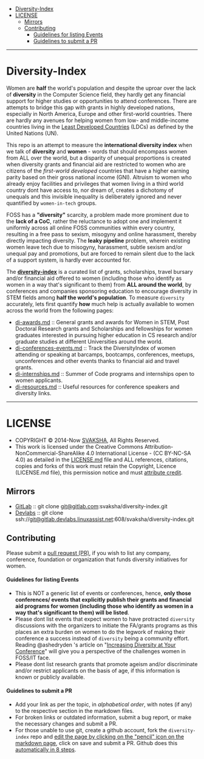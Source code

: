 + [Diversity-Index](#diversity-index)
+ [LICENSE](#license)
   + [Mirrors](#mirrors)
   + [Contributing](#contributing)
        + [Guidelines for listing Events](#guidelines-for-listing-events)
        + [Guidelines to submit a PR](#guidelines-to-submit-a-pr)

----

# Diversity-Index

Women are __half__ the world's population and despite the uproar over the lack of __diversity__ in the Computer Science field, they hardly get any financial support for higher studies or opportunities to attend conferences. There are attempts to bridge this gap with grants in highly developed nations, especially in North America, Europe and other first-world countries. There are hardly any avenues for helping women from low- and middle-income countries living in the [Least Developed Countries](https://www.oecd.org/dac/stats/49483614.pdf) (LDCs) as defined by the United Nations (UN). 

This repo is an attempt to measure the __international diversity index__ when we talk of __diversity__ and __women__ - words that should encompass women from ALL over the world, but a disparity of unequal proportions is created when diversity grants and financial aid are restricted to women who are citizens of the _first-world developed_ countries that have a higher earning parity based on their gross national income (GNI). Altruism to women who already enjoy facilities and privileges that women living in a third world country dont have access to, nor dream of, creates a dichotomy of unequals and this invisible inequality is deliberately ignored and never quantified by `women-in-tech` groups.

FOSS has a __"diversity"__ scarcity, a problem made more prominent due to the __lack of a CoC__, rather the reluctance to adopt one and implement it uniformly across all online FOSS communities within every country, resulting in a free pass to sexism, misogyny and online harassment, thereby directly impacting diversity. The __leaky pipeline__ problem, wherein existing women leave tech due to misogyny, harassment, subtle sexism and/or unequal pay and promotions, but are forced to remain silent due to the lack of a support system, is hardly ever accounted for. 

The **[diversity-index](http://svaksha.github.io/diversity-index)** is a curated list of grants, scholarships, travel bursary and/or financial aid offered to women (including those who identify as women in a way that's significant to them) from __ALL around the world__, by conferences and companies sponsoring education to encourage diversity in STEM fields among __half the world's population__. To measure `diversity` accurately, lets first quantify __how__ much help is actually available to women across the world from the following pages:

+ [di-awards.md](https://github.com/svaksha/diversity-index/blob/master/di-awards.md) :: General grants and awards for Women in STEM, Post Doctoral Research grants and Scholarships and fellowships for women graduates interested in pursuing higher education in CS research and/or graduate studies at different Universities around the world.
+ [di-conferences-events.md](https://github.com/svaksha/diversity-index/blob/master/di-conferences-events.md) :: Track the DiversityIndex of women attending or speaking at barcamps, bootcamps, conferences, meetups, unconferences and other events thanks to financial aid and travel grants.
+ [di-internships.md](https://github.com/svaksha/diversity-index/blob/master/di-internships.md) :: Summer of Code programs and internships open to women applicants.
+ [di-resources.md](https://github.com/svaksha/diversity-index/blob/master/di-resources.md) :: Useful resources for conference speakers and diversity links.

----

# LICENSE 
+ COPYRIGHT © 2014-Now [SVAKSHA](http://svaksha.com/pages/Bio), All Rights Reserved. 
+ This work is licensed under the Creative Commons Attribution-NonCommercial-ShareAlike 4.0 International License - (CC BY-NC-SA 4.0) as detailed in the [LICENSE.md](https://github.com/svaksha/diversity-index/blob/master/LICENSE.md) file and ALL references, citations, copies and forks of this work must retain the Copyright, Licence (LICENSE.md file), this permission notice and must [attribute credit](https://en.wikipedia.org/wiki/Creative_Commons_license#Attribution).

## Mirrors
+ [GitLab](https://gitlab.com/svaksha/diversity-index) :: git clone git@gitlab.com:svaksha/diversity-index.git 
+ [Devlabs](https://gitlab.devlabs.linuxassist.net/svaksha/diversity-index) :: git clone ssh://git@gitlab.devlabs.linuxassist.net:608/svaksha/diversity-index.git

## Contributing 
Please submit a [pull request (PR)](https://github.com/svaksha/diversity-index/pulls), if you wish to list any company, conference, foundation or organization that funds diversity initiatives for women.

#### Guidelines for listing Events
+ This is NOT a generic list of events or conferences, hence, **only those conferences/ events that explicitly publish their grants and financial aid programs for women (including those who identify as women in a way that's significant to them) will be listed**. 
+ Please dont list events that expect women to have protracted `diversity` discussions with the organizers to initiate the FA/grants programs as this places an extra burden on women to do the legwork of making their conference a success instead of `diversity` being a community effort. Reading @ashedryden 's article on "[Increasing Diversity at Your Conference](http://www.ashedryden.com/blog/increasing-diversity-at-your-conference)" will give you a perspective of the challenges women in FOSS/IT face. 
+ Please dont list research grants that promote ageism and/or discriminate and/or restrict applicants on the basis of age, if this information is known or publicly available. 

#### Guidelines to submit a PR
+ Add your link as per the topic, in _alphabetical order_, with notes (if any) to the respective section in the markdown files.
+ For broken links or outdated information, submit a bug report, or make the necessary changes and submit a PR.
+ For those unable to use git, create a github account, fork the `diversity-index` repo and [edit the page by clicking on the "pencil" icon on the markdown page](https://help.github.com/articles/editing-files-in-your-repository), click on save and submit a PR. Github does this [automatically in 8 steps](https://help.github.com/articles/editing-files-in-another-user-s-repository).


